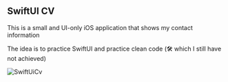 ## SwiftUI CV




This is a small and UI-only iOS application that shows my contact information


The idea is to practice SwiftUI and practice clean code (🛠 which I still have not achieved)



<img src="https://res.cloudinary.com/mafebracho/image/upload/v1617913362/samples/Screenshot_2021-04-08_at_22.22.08_iw3uwm.png" style="width:50px, height:50px" alt="SwiftUiCv" />
